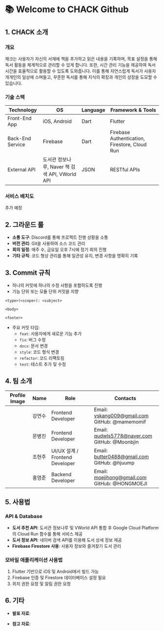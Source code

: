 # 📚 Welcome to CHACK Github

## 1. CHACK 소개

### 개요
채크는 사용자가 자신의 서재에 책을 추가하고 읽은 내용을 기록하며, 목표 설정을 통해 독서 활동을 체계적으로 관리할 수 있게 합니다. 또한, 시간 관리 기능을 제공하여 독서 시간을 효율적으로 활용할 수 있도록 도와줍니다.
이를 통해 자연스럽게 독서가 사용자 개개인의 일상에 스며들고, 꾸준한 독서를 통해 지식의 확장과 개인의 성장을 도모할 수 있습니다.


### 기술 스택
| Technology       | OS                     | Language   | Framework & Tools       |
|-----------------|------------------------|------------|------------------------|
| Front-End App   | iOS, Android           | Dart       | Flutter                |
| Back-End Service| Firebase              | Dart       | Firebase Authentication, Firestore, Cloud Run     |
| External API    | 도서관 정보나루, Naver 책 검색 API, VWorld API| JSON      | RESTful APIs           |

### 서비스 배치도
추가 예정

## 2. 그라운드 룰
- **소통 도구**: Discord를 통해 프로젝트 진행 상황을 소통
- **버전 관리**: Git을 사용하여 소스 코드 관리
- **회의 일정**: 매주 수, 금요일 오후 7시에 정기 회의 진행
- **기타 규칙**: 코드 형상 관리를 통해 일관성 유지, 변경 사항을 명확히 기록

## 3. Commit 규칙
- 하나의 커밋에 하나의 수정 사항을 포함하도록 진행
- 기능 단위 또는 모듈 단위 커밋을 지향
```
<type>(<scope>): <subject>

<body>

<footer>
```

* 주요 커밋 타입:
    * `feat`: 사용자에게 새로운 기능 추가
    * `fix`: 버그 수정
    * `docs`: 문서 변경
    * `style`: 코드 형식 변경
    * `refactor`: 코드 리팩토링
    * `test`: 테스트 추가 및 수정

## 4. 팀 소개
| Profile Image | Name | Role | Contacts |
|--------------|------|------|-----------|
| | 강연수 | Frontend Developer | Email: yskang009@gmail.com<br>GitHub: @mamemomif |
| | 문병진 | Frontend Developer | Email: qudwls5778@naver.com<br>GitHub: @Moonbjin |
| | 조현주 | UI/UX 설계 / Frontend Developer | Email: butter0488@gmail.com<br>GitHub: @hjuump |
| | 홍영준 | Backend Developer | Email: moejihong@gmail.com<br>GitHub: @HONGMOEJI |

## 5. 사용법

### API & Database
* **도서 추천 API**: 도서관 정보나루 및 VWorld API 통합 후 Google Cloud Platform의 Cloud Run 함수를 통해 서비스 제공
* **도서 정보 API**: 네이버 검색 API를 이용해 도서 상세 정보 제공
* **Firebase Firestore 사용**: 사용자 정보와 즐겨찾기 도서 관리

### 모바일 애플리케이션 사용법
1. Flutter 기반으로 iOS 및 Android에서 빌드 가능
2. Firebase 인증 및 Firestore 데이터베이스 설정 필요
3. 위치 권한 요청 및 알림 권한 요청

## 6. 기타
* **발표 자료**:

* **참고 자료**:
